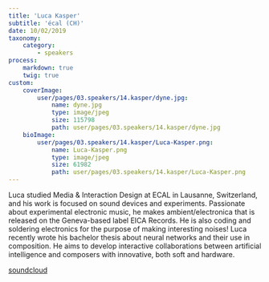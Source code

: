 ```yaml
---
title: 'Luca Kasper'
subtitle: 'écal (CH)'
date: 10/02/2019
taxonomy:
    category:
        - speakers
process:
    markdown: true
    twig: true
custom:
    coverImage:
        user/pages/03.speakers/14.kasper/dyne.jpg:
            name: dyne.jpg
            type: image/jpeg
            size: 115798
            path: user/pages/03.speakers/14.kasper/dyne.jpg
    bioImage:
        user/pages/03.speakers/14.kasper/Luca-Kasper.png:
            name: Luca-Kasper.png
            type: image/jpeg
            size: 61982
            path: user/pages/03.speakers/14.kasper/Luca-Kasper.png
---
```


Luca studied Media & Interaction Design at ECAL in Lausanne, Switzerland, and his work is focused on sound devices and experiments. Passionate about experimental electronic music, he makes ambient/electronica that is released on the Geneva-based label EICA
Records. He is also coding and soldering electronics for the purpose of making interesting noises! Luca recently wrote his bachelor thesis about neural networks and their use in composition. He aims to develop interactive collaborations between artificial intelligence
and composers with innovative, both soft and hardware.

[soundcloud](https://soundcloud.com/layerfive)
